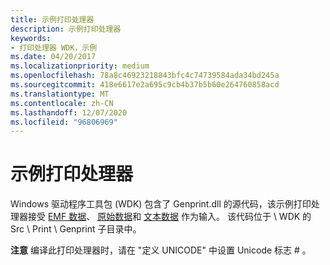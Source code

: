 ```yaml
---
title: 示例打印处理器
description: 示例打印处理器
keywords:
- 打印处理器 WDK，示例
ms.date: 04/20/2017
ms.localizationpriority: medium
ms.openlocfilehash: 78a8c46923218843bfc4c74739584ada34bd245a
ms.sourcegitcommit: 418e6617e2a695c9cb4b37b5b60e264760858acd
ms.translationtype: MT
ms.contentlocale: zh-CN
ms.lasthandoff: 12/07/2020
ms.locfileid: "96806969"
---
```

# <a name="sample-print-processor"></a>示例打印处理器





Windows 驱动程序工具包 (WDK) 包含了 Genprint.dll 的源代码，该示例打印处理器接受 [EMF 数据](emf-data-type.md)、 [原始数据](raw-data-type.md)和 [文本数据](text-data-type.md) 作为输入。 该代码位于 \\ WDK 的 Src \\ Print \\ Genprint 子目录中。

**注意**   编译此打印处理器时，请在 "定义 UNICODE" 中设置 Unicode 标志 \# 。

 

 

 




